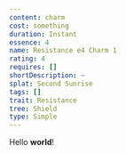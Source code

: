 ```yaml
---
content: charm
cost: something
duration: Instant
essence: 4
name: Resistance e4 Charm 1
rating: 4
requires: []
shortDescription: ~
splat: Second Sunrise
tags: []
trait: Resistance
tree: Shield
type: Simple
---
```


Hello **world**!
